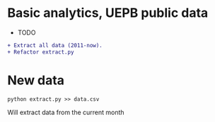 # Basic analytics, UEPB public data


* TODO

```diff
+ Extract all data (2011-now).
+ Refactor extract.py
```

# New data
```
python extract.py >> data.csv
```

Will extract data from the current month